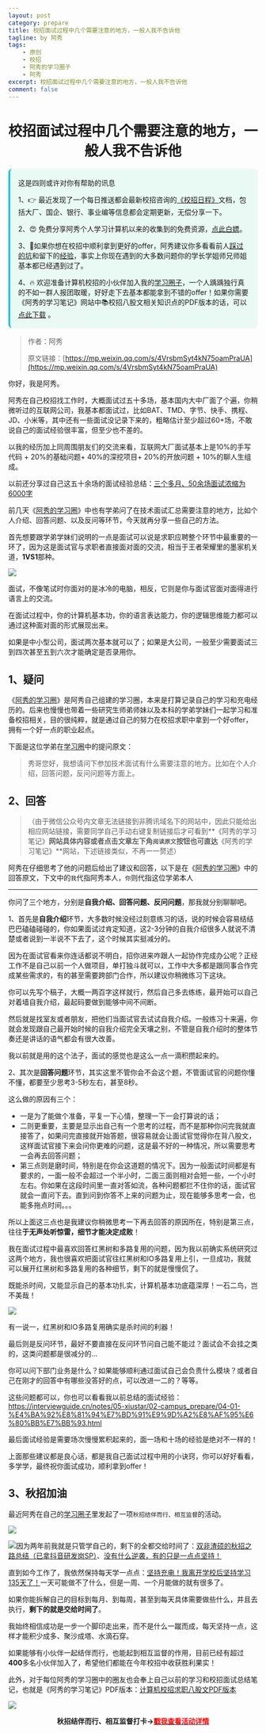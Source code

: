 ```yaml
---
layout: post
category: prepare
title: 校招面试过程中几个需要注意的地方，一般人我不告诉他
tagline: by 阿秀
tags:
    - 原创
    - 校招
    - 阿秀的学习圈子
    - 阿秀
excerpt: 校招面试过程中几个需要注意的地方，一般人我不告诉他
comment: false
---
```




<h1 align="center">
 校招面试过程中几个需要注意的地方，一般人我不告诉他
</h1>
<div style="border-color: #24C6DC;
            background-color: #e9f9f3;         
            margin: 1rem 0;
        padding: .25rem 1rem;
        border-left-width: .3rem;
        border-left-style: solid;
        border-radius: .5rem;
        color: inherit;">
  <p>这是四则或许对你有帮助的讯息</p>
  <p>1、👉 最近发现了一个每日推送都会最新校招咨询的<a style="text-decoration: underline" href="https://flowus.cn/ee50d5eb-3cd5-4f74-880e-95b215dd4ff2" target="_blank">《校招日程》</a>文档，包括大厂、国企、银行、事业编等信息都会定期更新，无偿分享一下。</p>  
  <p>2、😍
    免费分享阿秀个人学习计算机以来的收集到的免费资源，<a style="text-decoration: underline" href="/notes/07-resources/01-free/01-introduce.html" target="_blank">点此白嫖</a>。
  </p>
  <p>3、🚀如果你想在校招中顺利拿到更好的offer，阿秀建议你多看看前人<a style="text-decoration: underline" href="https://www.yuque.com/tuobaaxiu/httmmc/npg1k81zeq4wfpyz" target="_blank">踩过的坑</a>和留下的<a style="text-decoration: underline"  target="_blank" href="https://www.yuque.com/tuobaaxiu/httmmc/gge9ppd0mbu2d3dp">经验</a>，事实上你现在遇到的大多数问题你的学长学姐师兄师姐基本都已经遇到过了。
  </p>
  <p>4、🔥 欢迎准备计算机校招的小伙伴加入我的<a  style="text-decoration: underline" href="https://www.yuque.com/tuobaaxiu/httmmc/xg0otqvc17wfx4u9" target="_blank">学习圈子</a>，一个人踽踽独行真的不如一群人报团取暖，好好走下去基本都能拿到不错的offer！如果你需要《阿秀的学习笔记》网站中📚︎校招八股文相关知识点的PDF版本的话，可以<a style="text-decoration: underline" href="/notes/08-other/02-question.html#_5、如何下载阿秀的学习笔记内容pdf版本" target="_blank">点此下载</a> 。</p>   </div>



>作者：阿秀
>
>原文链接：[https://mp.weixin.qq.com/s/4VrsbmSyt4kN75oamPraUA](https://mp.weixin.qq.com/s/4VrsbmSyt4kN75oamPraUA)



你好，我是阿秀。

阿秀在自己校招找工作时，大概面试过五十多场，基本国内大中厂面了个遍，你稍微听过的互联网公司，我基本都面试过，比如BAT、TMD、字节、快手、携程、JD、小米等，其中还有一些面试没记录下来的，粗略估计至少超过60+场，不敢说自己的面试经验很丰富，但至少也不差的。

以我的经历加上同周围朋友们的交流来看，互联网大厂面试基本上是10%的手写代码 + 20%的基础问题+ 40%的深挖项目+ 20%的开放问题 + 10%的聊人生组成。

以前还分享过自己这五十余场的面试经验总结：[三个多月、50余场面试浓缩为6000字](http://mp.weixin.qq.com/s?__biz=Mzg2MDU0ODM3MA==&mid=2247491127&idx=1&sn=c81ded71410bc56fc5a44a170c826bdb&chksm=ce25e24af9526b5c5ef21d67d7664651a8209df6566cb3b3049dfff1702a9b309bef5d67d392&scene=21#wechat_redirect)

前几天《[阿秀的学习圈](http://mp.weixin.qq.com/s?__biz=Mzg2MDU0ODM3MA==&mid=2247503490&idx=1&sn=c0774b72d6db21f49a3ffb9bf500dd29&chksm=ce2632fff951bbe947883131ec62d4f3746355b7f2466a5b2a6c463de36ed9db80954299b6c6&scene=21#wechat_redirect)》中也有学弟问了在技术面试汇总需要注意的地方，比如个人介绍、回答问题、以及反问等环节，今天就再分享一些自己的方法。

首先想要跟学弟学妹们说明的一点是面试可以说是求职应聘整个环节中最重要的一环了，因为这是面试官与求职者直接面对面的交流，相当于王者荣耀里的墨家机关道，**1VS1**那种。

![](https://axiu-image-bed.oss-cn-shanghai.aliyuncs.com/img/202206240100770.png)

面试，不像笔试时你面对的是冰冷的电脑，相反，它则是你与面试官面对面得进行语言上的交流。

在面试过程中，你的计算机基本功，你的语言表达能力，你的逻辑思维能力都可以通过这种面对面的形式展现出来。

如果是中小型公司，面试两次基本就可以了；如果是大公司，一般至少需要面试三到四次甚至五到六次才能确定是否录用你。



## 1、疑问

《[阿秀的学习圈](/notes/05-xiustar/01-xiustar_reading_guide/01-introduce.md)》是阿秀自己组建的学习圈，本来是打算记录自己的学习和充电经历的。后来也慢慢也带着一些研究生师弟师妹以及本科的学弟学妹们一起学习和准备校招相关，目的很纯粹，就是通过自己的努力在校招求职中拿到一个好offer，拥有一个好一点的职业起点。

下面是这位学弟在[学习圈](/notes/05-xiustar/01-xiustar_reading_guide/01-introduce.md)中的提问原文：

> 秀哥您好，我想请问下参加技术面试有什么需要注意的地方。比如在个人介绍，回答问题，反问问题等方面上。



## 2、回答

> （由于微信公众号内文章无法链接到非腾讯域名下的网站中，因此只能给出相应网站链接，需要同学自己手动右键复制链接后才可看到**《阿秀的学习笔记》**网站具体内容或者点击文章左下角`阅读原文`按钮也可直达**《阿秀的学习笔记》**网站，下述链接类似，不再一一赘述）



阿秀在仔细思考了他的问题后给出了建议和回答，以下是在《[阿秀的学习圈](http://mp.weixin.qq.com/s?__biz=Mzg2MDU0ODM3MA==&mid=2247503490&idx=1&sn=c0774b72d6db21f49a3ffb9bf500dd29&chksm=ce2632fff951bbe947883131ec62d4f3746355b7f2466a5b2a6c463de36ed9db80954299b6c6&scene=21#wechat_redirect)》中的回答原文，下文中的`我`代指阿秀本人，`你`则代指这位学弟本人

------

你问了三个地方，分别是**自我介绍、回答问题、反问问题**，那我就分别聊聊吧。

1、首先是**自我介绍**环节，大多数时候没经过刻意练习的话，说的时候会容易结结巴巴磕磕碰碰的，你如果面试过肯定知道，这2-3分钟的自我介绍很多人就说不清楚或者说到一半说不下去了，这个时候其实挺减分的。

因为在面试官看来你连话都说不明白，招你进来咋跟人一起协作完成办公呢？正经工作不是自己以前一个人做项目，单打独斗就可以，工作中大多都是跟同事合作完成某些需求的，有的甚至需要跨部门合作，所以建议你稍微练习下这块。

你可以先写个稿子，大概一两百字这样就行，然后自己多去练练，最开始可以自己对着墙自我介绍，最起码要做到能够中间不间断。

然后就是找室友或者朋友，把他们当面试官去试试自我介绍。一般练习十来遍，你就会发现跟自己最开始时候的自我介绍完全天壤之别，不管是自我介绍时的整体节奏还是讲话的语气都会有很大改善。

我以前就是用的这个法子，面试的感觉也是这么一点一滴积攒起来的。

2、其次是**回答问题**环节，其实这里不管你会不会这个题，不管面试官的问题你懂不懂，都要至少思考3-5秒左右，甚至8秒。

这么做的原因有三个：

- 一是为了能做个准备，平复一下心情，整理一下一会打算说的话；
- 二则更重要，主要是显示出自己有一个思考的过程，而不是那种你问完我就直接答了，如果问完直接就开始答题，很容易就会让面试官觉得你在背八股文，这样面试官接下来会问你更难的问题，这是最不好的一种情况，所以需要思考一会再去回答问题；
- 第三点则是磨时间，特别是在你会这道题的情况下。因为一般面试时间都是有要求的，一面一般不会超过一个半小时，二面三面则相对会短一些，一个小时左右。你如果在这段时间里一直对答如流，各种问题都拦不住你的话，面试官就会一直问下去。直到问到你答不上来的问题为止，现在能够多思考一会，也能多拖点时间。。。

所以上面这三点也是我建议你稍微思考一下再去回答的原因所在，特别是第三点，往往**于无声处听惊雷，细节才能决定成败**！

我在面试过程中最喜欢回答红黑树和多路复用的问题，因为我以前确实系统研究过这两个地方，我也很喜欢把面试官往红黑树和IO多路复用上引，一旦成功，我就可以展开红黑树和多路复用的各种细节，剩下的就是慢慢侃了。

既能杀时间，又能显示自己的基本功扎实，计算机基本功底蕴深厚！一石二鸟，岂不美哉！

![](https://axiu-image-bed.oss-cn-shanghai.aliyuncs.com/img/202206240100329.png)

有一说一，红黑树和IO多路复用确实是杀时间的利器！



最后则是反问环节，最好不要直接在反问环节问自己能不能过？面试会不会挂之类的，这类问题都是很减分的…

你可以问下部门业务是什么？如果能够顺利通过面试自己会负责什么模块？或者自己在刚才的回答中有哪些没答好的点，可以改进一二的？等等。

这些问题都可以，你也可以看看我以前总结的面试经验：https://interviewguide.cn/notes/05-xiustar/02-campus_prepare/04-01-%E4%BA%92%E8%81%94%E7%BD%91%E9%9D%A2%E8%AF%95%E6%80%BB%E7%BB%93.html

最后面试经验是需要场次慢慢累积起来的，面一场和十场的经验是绝对不一样的！

上面那些建议都是良心话，都是我自己面试过程中用的小诀窍，你可以好好看看，多学学，最终祝你面试成功，顺利拿到offer！

## 3、秋招加油

最近阿秀在自己的[学习圈子](http://mp.weixin.qq.com/s?__biz=Mzg2MDU0ODM3MA==&mid=2247503490&idx=1&sn=c0774b72d6db21f49a3ffb9bf500dd29&chksm=ce2632fff951bbe947883131ec62d4f3746355b7f2466a5b2a6c463de36ed9db80954299b6c6&scene=21#wechat_redirect)里发起了一项`秋招结伴而行、相互监督`的活动。

![](https://axiu-image-bed.oss-cn-shanghai.aliyuncs.com/img/202206181602774.png)

![](https://axiu-image-bed.oss-cn-shanghai.aliyuncs.com/img/202206181602169.png)因为两年前我就是只管学自己的，剩下的全都交给时间了：[双非渣硕的秋招之路总结（已拿抖音研发岗SP）](http://mp.weixin.qq.com/s?__biz=Mzg2MDU0ODM3MA==&mid=2247484185&idx=1&sn=39728960ae985a4ecda34da4fb076865&chksm=ce25ff64f95276727955bf6eb0838763c4864fa923d59440a4a3025f8b81df4fab219cba0a8f&scene=21#wechat_redirect)、[没有什么逆袭，有的只是一点点坚持！](http://mp.weixin.qq.com/s?__biz=Mzg2MDU0ODM3MA==&mid=2247490699&idx=1&sn=0f7a1ee4100a310d679f5ab84fbfa3bc&chksm=ce25e0f6f95269e08c740d212bc7b0d7a4f9a5c01b9a5fff7ed92c30f2348638a3b0c829374e&scene=21#wechat_redirect)

直到如今工作了，我依然保持每天学一点点：[坚持充电！我离开学校后坚持学习135天了！](http://mp.weixin.qq.com/s?__biz=Mzg2MDU0ODM3MA==&mid=2247502656&idx=1&sn=f277a32fe401896bf35744baff6e16b1&chksm=ce26373df951be2b5bb79d9b5a98bdfce33effe9a078ef3bcef535c69a3ec9ddab0a0155d93a&scene=21#wechat_redirect)一天可能做不了什么，但是一周、一个月能做的就有很多了。

如果你能拆解自己的目标到每月、到每周，甚至到每天具体需要做些什么，并且去执行，**剩下的就是交给时间了**。

我始终相信成功是一步一个脚印走出来，而不是什么一蹴而成，每天坚持一点，这样才能积少成多、聚沙成塔、水滴石穿。

如果能够有小伙伴一起结伴而行，也能起到相互监督的作用，目前已经有超过**400**多名小伙伴加入了，希望他们都能在今年校招中收获胜利果实！

此外，对于每位阿秀的学习圈中的圈友也会奉上自己以前的学习和校招面试总结笔记，也就是《阿秀的学习笔记》PDF版本：[计算机校招求职八股文PDF版本](http://mp.weixin.qq.com/s?__biz=Mzg2MDU0ODM3MA==&mid=2247503555&idx=1&sn=7bfa20dc7c494187630eb48d8a383ede&chksm=ce2632bef951bba8424f4c3f20747cbafc454a664e533896baebdc54328c47dc6a9eeedec162&scene=21#wechat_redirect)

![](https://axiu-image-bed.oss-cn-shanghai.aliyuncs.com/img/202206181602298.png)

<div align="center" style="font-weight: bold">秋招结伴而行、相互监督打卡-><a href="http://mp.weixin.qq.com/s?__biz=Mzg2MDU0ODM3MA==&mid=2247503490&idx=1&sn=c0774b72d6db21f49a3ffb9bf500dd29&chksm=ce2632fff951bbe947883131ec62d4f3746355b7f2466a5b2a6c463de36ed9db80954299b6c6&scene=21#wechat_redirect"><span style="color:red">戳我查看活动详情</span></a>
</div>




